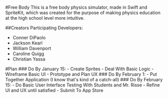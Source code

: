 #Free Body
This is a free body physics simulator, made in Swift and SpriteKit, which was created for the purpose of making physics education at the high school level more intuitive. 

##Creators
Participating Developers:
- Conner DiPaolo
- Jackson Kearl
- William Davenport
- Caroline Quigg
- Christian Yassa

#Plan
	### Do By January 15:
		- Create Sprites
		- Deal With Basic Logic
		- Wireframe Basic UI
		- Prototype and Plan UX
	### Do By February 1:
		- Put Together Application (I know that's kind of a catch-all)
	### Do By February 15:
		- Do Basic User Interface Testing With Students and Mr. Risse
		- Refine UI and UX until satisfied
		- Submit To App Store